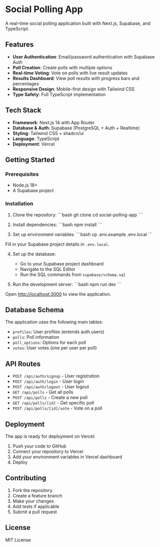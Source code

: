 # Social Polling App

A real-time social polling application built with Next.js, Supabase, and TypeScript.

## Features

- **User Authentication**: Email/password authentication with Supabase Auth
- **Poll Creation**: Create polls with multiple options
- **Real-time Voting**: Vote on polls with live result updates
- **Results Dashboard**: View poll results with progress bars and percentages
- **Responsive Design**: Mobile-first design with Tailwind CSS
- **Type Safety**: Full TypeScript implementation

## Tech Stack

- **Framework**: Next.js 14 with App Router
- **Database & Auth**: Supabase (PostgreSQL + Auth + Realtime)
- **Styling**: Tailwind CSS + shadcn/ui
- **Language**: TypeScript
- **Deployment**: Vercel

## Getting Started

### Prerequisites

- Node.js 18+ 
- A Supabase project

### Installation

1. Clone the repository:
\`\`\`bash
git clone <repository-url>
cd social-polling-app
\`\`\`

2. Install dependencies:
\`\`\`bash
npm install
\`\`\`

3. Set up environment variables:
\`\`\`bash
cp .env.example .env.local
\`\`\`

Fill in your Supabase project details in `.env.local`.

4. Set up the database:
   - Go to your Supabase project dashboard
   - Navigate to the SQL Editor
   - Run the SQL commands from `supabase/schema.sql`

5. Run the development server:
\`\`\`bash
npm run dev
\`\`\`

Open [http://localhost:3000](http://localhost:3000) to view the application.

## Database Schema

The application uses the following main tables:

- `profiles`: User profiles (extends auth.users)
- `polls`: Poll information
- `poll_options`: Options for each poll
- `votes`: User votes (one per user per poll)

## API Routes

- `POST /api/auth/signup` - User registration
- `POST /api/auth/login` - User login
- `POST /api/auth/logout` - User logout
- `GET /api/polls` - Get all polls
- `POST /api/polls` - Create a new poll
- `GET /api/polls/[id]` - Get specific poll
- `POST /api/polls/[id]/vote` - Vote on a poll

## Deployment

The app is ready for deployment on Vercel:

1. Push your code to GitHub
2. Connect your repository to Vercel
3. Add your environment variables in Vercel dashboard
4. Deploy

## Contributing

1. Fork the repository
2. Create a feature branch
3. Make your changes
4. Add tests if applicable
5. Submit a pull request

## License

MIT License
